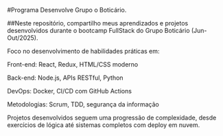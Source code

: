 #Programa Desenvolve Grupo o Boticário.  

##Neste repositório, compartilho meus aprendizados e projetos desenvolvidos durante o bootcamp FullStack do Grupo Boticário (Jun-Out/2025).  

Foco no desenvolvimento de habilidades práticas em:

Front-end: React, Redux, HTML/CSS moderno

Back-end: Node.js, APIs RESTful, Python 

DevOps: Docker, CI/CD com GitHub Actions

Metodologias: Scrum, TDD, segurança da informação

Projetos desenvolvidos seguem uma progressão de complexidade, desde exercícios de lógica até sistemas completos com deploy em nuvem.